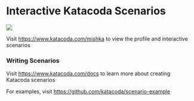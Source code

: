 # Interactive Katacoda Scenarios

[![](http://shields.katacoda.com/katacoda/mishka/count.svg)](https://www.katacoda.com/mishka "Get your profile on Katacoda.com")

Visit https://www.katacoda.com/mishka to view the profile and interactive scenarios

### Writing Scenarios
Visit https://www.katacoda.com/docs to learn more about creating Katacoda scenarios

For examples, visit https://github.com/katacoda/scenario-example

